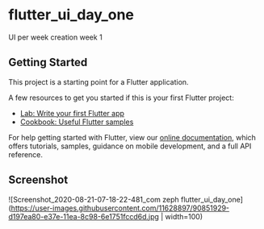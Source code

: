 # flutter_ui_day_one

UI per week creation week 1

## Getting Started

This project is a starting point for a Flutter application.

A few resources to get you started if this is your first Flutter project:

- [Lab: Write your first Flutter app](https://flutter.dev/docs/get-started/codelab)
- [Cookbook: Useful Flutter samples](https://flutter.dev/docs/cookbook)

For help getting started with Flutter, view our
[online documentation](https://flutter.dev/docs), which offers tutorials,
samples, guidance on mobile development, and a full API reference.

## Screenshot
![Screenshot_2020-08-21-07-18-22-481_com zeph flutter_ui_day_one](https://user-images.githubusercontent.com/11628897/90851929-d197ea80-e37e-11ea-8c98-6e1751fccd6d.jpg | width=100)

